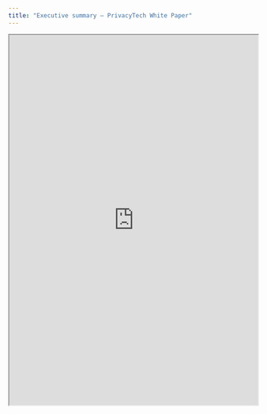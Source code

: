 ```yaml
---
title: "Executive summary – PrivacyTech White Paper"
---
```



<iframe height="750" width="100%" src="https://ewelton.github.io/ktest/wiki.html#Executive%20summary%20%E2%80%93%20PrivacyTech%20White%20Paper"></iframe>
